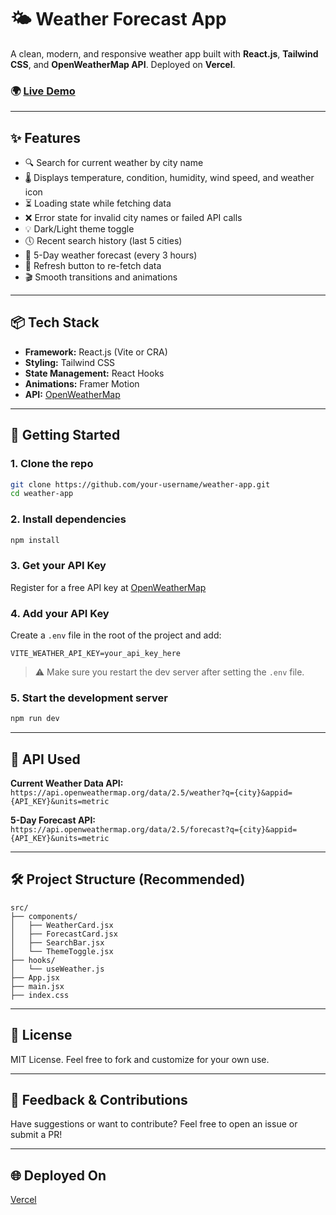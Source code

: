 # 🌤️ Weather Forecast App

A clean, modern, and responsive weather app built with **React.js**, **Tailwind CSS**, and **OpenWeatherMap API**. Deployed on **Vercel**.

### 🌍 [Live Demo](https://your-vercel-app-url.vercel.app)

---

## ✨ Features

- 🔍 Search for current weather by city name
- 🌡️ Displays temperature, condition, humidity, wind speed, and weather icon
- ⏳ Loading state while fetching data
- ❌ Error state for invalid city names or failed API calls
- 💡 Dark/Light theme toggle
- 🕔 Recent search history (last 5 cities)
- 📅 5-Day weather forecast (every 3 hours)
- 🔄 Refresh button to re-fetch data
- 🎬 Smooth transitions and animations

---

## 📦 Tech Stack

- **Framework:** React.js (Vite or CRA)
- **Styling:** Tailwind CSS
- **State Management:** React Hooks
- **Animations:** Framer Motion
- **API:** [OpenWeatherMap](https://openweathermap.org/api)

---

## 🚀 Getting Started

### 1. Clone the repo

```bash
git clone https://github.com/your-username/weather-app.git
cd weather-app
```

### 2. Install dependencies

```bash
npm install
```

### 3. Get your API Key

Register for a free API key at [OpenWeatherMap](https://openweathermap.org/api)

### 4. Add your API Key

Create a `.env` file in the root of the project and add:

```
VITE_WEATHER_API_KEY=your_api_key_here
```

> ⚠️ Make sure you restart the dev server after setting the `.env` file.

### 5. Start the development server

```bash
npm run dev
```

---

## 🔌 API Used

**Current Weather Data API:**  
`https://api.openweathermap.org/data/2.5/weather?q={city}&appid={API_KEY}&units=metric`

**5-Day Forecast API:**  
`https://api.openweathermap.org/data/2.5/forecast?q={city}&appid={API_KEY}&units=metric`

---

## 🛠️ Project Structure (Recommended)

```
src/
├── components/
│   ├── WeatherCard.jsx
│   ├── ForecastCard.jsx
│   ├── SearchBar.jsx
│   └── ThemeToggle.jsx
├── hooks/
│   └── useWeather.js
├── App.jsx
├── main.jsx
├── index.css
```

---

## 📄 License

MIT License. Feel free to fork and customize for your own use.

---

## 💬 Feedback & Contributions

Have suggestions or want to contribute? Feel free to open an issue or submit a PR!

---

## 🌐 Deployed On

[Vercel](https://vercel.com)
